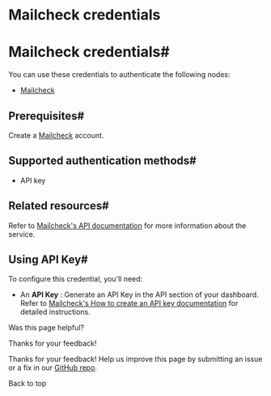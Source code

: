 # Mailcheck credentials

[ ](https://github.com/n8n-io/n8n-docs/edit/main/docs/integrations/builtin/credentials/mailcheck.md "Edit this page")

# Mailcheck credentials#

You can use these credentials to authenticate the following nodes:

  * [Mailcheck](../../app-nodes/n8n-nodes-base.mailcheck/)



## Prerequisites#

Create a [Mailcheck](https://mailcheck.co/) account.

## Supported authentication methods#

  * API key



## Related resources#

Refer to [Mailcheck's API documentation](https://app.mailcheck.co/docs?from=docs) for more information about the service.

## Using API Key#

To configure this credential, you'll need:

  * An **API Key** : Generate an API Key in the API section of your dashboard. Refer to [Mailcheck's How to create an API key documentation](https://mailcheck.co/create-api-key) for detailed instructions.

Was this page helpful? 

Thanks for your feedback! 

Thanks for your feedback! Help us improve this page by submitting an issue or a fix in our [GitHub repo](https://github.com/n8n-io/n8n-docs). 

Back to top 
